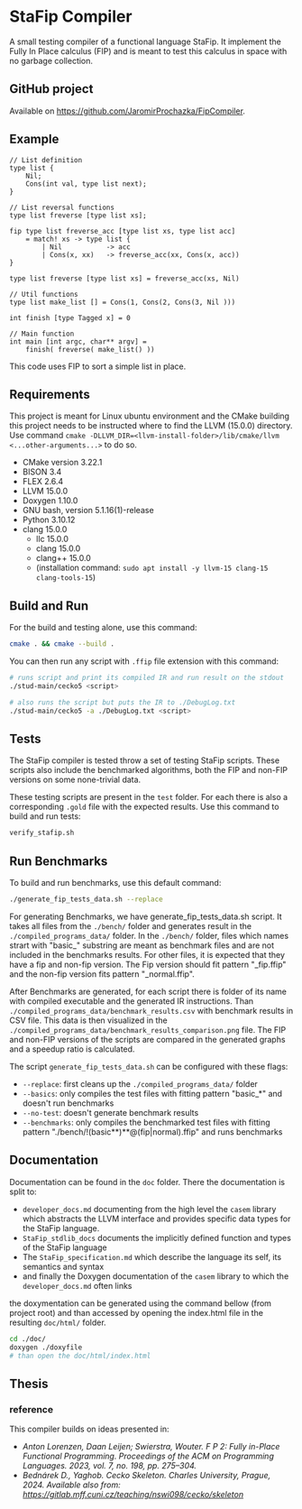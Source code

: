 # StaFip Compiler 

A small testing compiler of a functional language StaFip. It 
implement the Fully In Place calculus (FIP) and is meant to test 
this calculus in space with no garbage collection. 

## GitHub project 

Available on https://github.com/JaromirProchazka/FipCompiler. 

## Example 

```ffip 
// List definition 
type list { 
    Nil; 
    Cons(int val, type list next); 
} 

// List reversal functions 
type list freverse [type list xs]; 

fip type list freverse_acc [type list xs, type list acc] 
    = match! xs -> type list { 
        | Nil           -> acc 
        | Cons(x, xx)   -> freverse_acc(xx, Cons(x, acc)) 
} 

type list freverse [type list xs] = freverse_acc(xs, Nil) 

// Util functions 
type list make_list [] = Cons(1, Cons(2, Cons(3, Nil ))) 

int finish [type Tagged x] = 0 

// Main function 
int main [int argc, char** argv] = 
    finish( freverse( make_list() )) 
``` 

This code uses FIP to sort a simple list in place. 

## Requirements 

This project is meant for Linux ubuntu environment and the CMake building this project needs to be instructed where to find the LLVM (15.0.0) directory. Use command `cmake -DLLVM_DIR=<llvm-install-folder>/lib/cmake/llvm <...other-arguments...>` to do so. 

- CMake version 3.22.1
- BISON 3.4 
- FLEX 2.6.4 
- LLVM 15.0.0 
- Doxygen 1.10.0 
- GNU bash, version 5.1.16(1)-release
- Python 3.10.12
- clang 15.0.0
  - llc 15.0.0 
  - clang 15.0.0 
  - clang++ 15.0.0 
  - (installation command: `sudo apt install -y llvm-15 clang-15 clang-tools-15`) 

## Build and Run 

For the build and testing alone, use this command: 

```sh 
cmake . && cmake --build . 
``` 

You can then run any script with `.ffip` file extension with this command: 

```sh 
# runs script and print its compiled IR and run result on the stdout 
./stud-main/cecko5 <script> 

# also runs the script but puts the IR to ./DebugLog.txt 
./stud-main/cecko5 -a ./DebugLog.txt <script> 
``` 

## Tests 

The StaFip compiler is tested throw a set of testing StaFip scripts. These scripts 
also include the benchmarked algorithms, both the FIP and non-FIP versions on some 
none-trivial data. 

These testing scripts are present in the `test` folder. For each there is also a 
corresponding `.gold` file with the expected results. Use this command to build and run tests: 

```sh 
verify_stafip.sh 
``` 

## Run Benchmarks 

To build and run benchmarks, use this default command: 

```sh 
./generate_fip_tests_data.sh --replace 
``` 

For generating Benchmarks, we have generate_fip_tests_data.sh script. 
It takes all files from the `./bench/` folder and generates result in the 
`./compiled_programs_data/` folder. 
In the `./bench/` folder, files which names strart with "basic\_" substring 
are meant as benchmark files and are not included in the benchmarks results. For 
other files, it is expected that they have a fip and non-fip version. The 
Fip version should fit pattern "<name>\_fip.ffip" and the non-fip 
version fits pattern "<name>\_normal.ffip". 

After Benchmarks are generated, for each script there is folder of its name 
with compiled executable and the generated IR instructions. Than 
`./compiled_programs_data/benchmark_results.csv` with benchmark results in 
CSV file. This data is then visualized in the 
`./compiled_programs_data/benchmark_results_comparison.png` file. The FIP 
and non-FIP versions of the scripts are compared in the generated graphs and 
a speedup ratio is calculated. 

The script `generate_fip_tests_data.sh` can be configured with these flags: 

- `--replace`: first cleans up the `./compiled_programs_data/` folder 
- `--basics`: only compiles the test files with fitting pattern "basic\_\*" and doesn't run benchmarks 
- `--no-test`: doesn't generate benchmark results 
- `--benchmarks`: only compiles the benchmarked test files with fitting pattern "./bench/!(basic**)**@(fip|normal).ffip" and runs benchmarks 

## Documentation 

Documentation can be found in the `doc` folder. There the documentation is split to: 

- `developer_docs.md` documenting from the high level the `casem` library which abstracts the LLVM interface and provides specific data types for the StaFip language. 
- `StaFip_stdlib_docs` documents the implicitly defined function and types of the StaFip language 
- The `StaFip_specification.md` which describe the language its self, its semantics and syntax 
- and finally the Doxygen documentation of the `casem` library to which the `developer_docs.md` often links 

the doxymentation can be generated using the command bellow (from project root) and than accessed by opening the index.html file in the resulting `doc/html/` folder. 

```sh 
cd ./doc/ 
doxygen ./doxyfile 
# than open the doc/html/index.html 
``` 

## Thesis 

### reference 

This compiler builds on ideas presented in: 

- _Anton Lorenzen, Daan Leijen; Swierstra, Wouter. F P 2: Fully in-Place Functional Programming. Proceedings of the ACM on Programming Languages. 2023, vol. 7, no. 198, pp. 275–304._ 
- _Bednárek D., Yaghob. Cecko Skeleton. Charles University, Prague, 2024. Available also from: https://gitlab.mff.cuni.cz/teaching/nswi098/cecko/skeleton_ 
